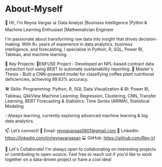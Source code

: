 # About-Myself

👋 Hi!, I'm Reyna Vargas
📊 Data Analyst |Business Intelligence |Pythin & Machine Learning Enthusiast |Mathematician Engineer

I'm passionate about transforming raw data into insight that drives decision-making. With 8+ years of experience in data analytics, business intelligence, and forecasting, I specialize in Python, R, SQL, Power BI, Tableau, and machine learning.

🔬 Key Projects:
🚀ENFUSE Project - Developed an NPL-based contract data extraction tool using BERT to automate sustainability reporting.
🌿 Master's Thesis - Built a CNN-powered model for classifying coffee plant nutritional deficiencies, achieving 99.83% accuracy.

🛠️ Skills:
Programming: Python, R, SQL
Data Visualization & BI: Power BI, Tableau, QlikView
Machine Learning: Regression, Clustering, CNN, Transfer Learning, BERT
Forecasting & Statistics: Time Series (ARIMA), Statistical Modeling

💡Always learning, currently exploring advanced machine learning & big data analytics.

📫 Let’s connect!
📧 Email: reynavargas0601@gmail.com
🔗 LinkedIn: https://linkedin.com/in/reynavargasan
💻 GitHub: https://github.com/Rey-irl

📌 Let's Collaborate! I'm always open to collaborating on interesting projects or contributing to open-source. Feel free to reach out if you'd like to work together on a data-driven project or have a cool idea!
